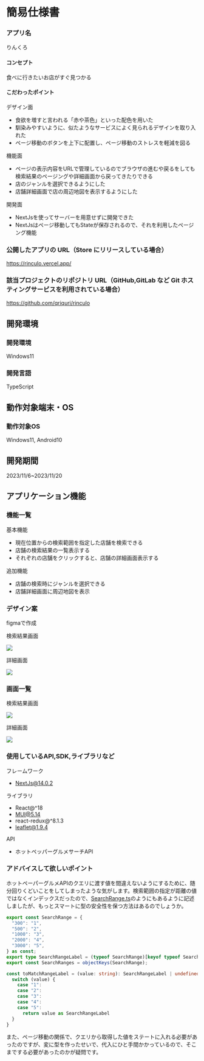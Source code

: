 # 簡易仕様書

### アプリ名
りんくろ

#### コンセプト
食べに行きたいお店がすぐ見つかる

#### こだわったポイント
デザイン面
* 食欲を増すと言われる「赤や茶色」といった配色を用いた
* 馴染みやすいように、似たようなサービスによく見られるデザインを取り入れた
* ページ移動のボタンを上下に配置し、ページ移動のストレスを軽減を図る

機能面
* ページの表示内容をURLで管理しているのでブラウザの進むや戻るをしても検索結果のページングや詳細画面から戻ってきたりできる
* 店のジャンルを選択できるようにした
* 店舗詳細画面で店の周辺地図を表示するようにした

開発面
* NextJsを使ってサーバーを用意せずに開発できた
* NextJsはページ移動してもStateが保存されるので、それを利用したページング機能

### 公開したアプリの URL（Store にリリースしている場合）
https://rinculo.vercel.app/

### 該当プロジェクトのリポジトリ URL（GitHub,GitLab など Git ホスティングサービスを利用されている場合）
https://github.com/qriquri/rinculo

## 開発環境
### 開発環境
Windows11

### 開発言語
TypeScript

## 動作対象端末・OS
### 動作対象OS
Windows11, Android10

## 開発期間
2023/11/6~2023/11/20

## アプリケーション機能
### 機能一覧
基本機能
* 現在位置からの検索範囲を指定した店舗を検索できる
* 店舗の検索結果の一覧表示する
* それぞれの店舗をクリックすると、店舗の詳細画面表示する

追加機能
* 店舗の検索時にジャンルを選択できる
* 店舗詳細画面に周辺地図を表示

### デザイン案
figmaで作成

検索結果画面

![](<./imgs/デザイン案_iPhone SE - 1.png>)

詳細画面

![](<./imgs/デザイン案_iPhone SE - 2.png>)

### 画面一覧
検索結果画面

![](<./imgs/home.png>)

詳細画面

![](<./imgs/detail.png>)


### 使用しているAPI,SDK,ライブラリなど
フレームワーク
* NextJs@14.0.2

ライブラリ
* React@^18
* MUI@5.14
* react-redux@^8.1.3
* leaflet@1.9.4

API
* ホットペッパーグルメサーチAPI

### アドバイスして欲しいポイント
ホットペーパーグルメAPIのクエリに渡す値を間違えないようにするために、随分回りくどいことをしてしまったような気がします。検索範囲の指定が距離の値ではなくインデックスだったので、[SearchRange.ts](../client/src/entities/SearchRange.ts)のようにもあるように記述しましたが、もっとスマートに型の安全性を保つ方法はあるのでしょうか。
``` ts
export const SearchRange = {
  "300": "1",
  "500": "2",
  "1000": "3",
  "2000": "4",
  "3000": "5",
} as const;
export type SearchRangeLabel = (typeof SearchRange)[keyof typeof SearchRange];
export const SearchRanges = objectKeys(SearchRange);

const toMatchRangeLabel = (value: string): SearchRangeLabel | undefined => {
  switch (value) {
    case "1":
    case "2":
    case "3":
    case "4":
    case "5":
      return value as SearchRangeLabel
  }
}
```

また、ページ移動の関係で、クエリから取得した値をステートに入れる必要があったのですが、変に型を作ったせいで、代入にひと手間かかっているので、そこまでする必要があったのかが疑問です。
